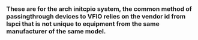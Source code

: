 ### These are for the arch initcpio system, the common method of passingthrough devices to VFIO relies on the vendor id from lspci that is not unique to equipment from the same manufacturer of the same model.
